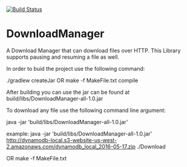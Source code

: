 [![Build Status](https://travis-ci.org/amithnair91/DownloadManager.svg?branch=master)](https://travis-ci.org/amithnair91/DownloadManager)

# DownloadManager

A Download Manager that can download files over HTTP. This Library supports pausing and resuming a file as well.

In order to buid the project use the following command:

./gradlew createJar
 OR 
 make -f MakeFile.txt compile
 
 
 
 After building you can use the jar can be found at build/libs/DownloadManager-all-1.0.jar
 
 To download any file use the following command line argument:
 
 java -jar 'build/libs/DownloadManager-all-1.0.jar' <url>  <location>
 
 example:  java -jar 'build/libs/DownloadManager-all-1.0.jar' http://dynamodb-local.s3-website-us-west-2.amazonaws.com/dynamodb_local_2016-05-17.zip ./Download
 
 OR
 make -f MakeFile.txt <url>  <location>

